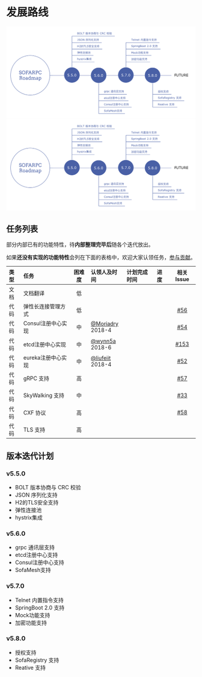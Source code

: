 # 发展路线



![Roadmap](./resources/roadmap.svg)
<img src="./resources/roadmap.svg">


## 任务列表

部分内部已有的功能特性，待**内部整理完毕后**随各个迭代放出。

如果**还没有实现的功能特性**会列在下面的表格中，欢迎大家认领任务，[参与贡献](https://github.com/alipay/sofa-rpc/wiki/Contributing)。

| 类型 | 任务              | 困难度 | 认领人及时间      | 计划完成时间 | 进度 | 相关Issue |
|:----|:------------------|:-----:|:------------------|:------------|:----|:--------:|
| 文档 | 文档翻译           |   低   |                 |            |     |         | 
| 代码 | 弹性长连接管理方式  |   低  |                  |            |     | [#56](https://github.com/alipay/sofa-rpc/issues/56) | 
| 代码 | Consul注册中心实现 |   中   | [@Moriadry](https://github.com/Moriadry)<br>2018-4 |            |     | [#54](https://github.com/alipay/sofa-rpc/issues/54)   | 
| 代码 | etcd注册中心实现   |   中   | [@wynn5a](https://github.com/wynn5a)<br>2018-6    |            |      | [#153](https://github.com/alipay/sofa-rpc/issues/153)    |         | 
| 代码 | eureka注册中心实现 |   中   | [@liufeiit](https://github.com/liufeiit)<br>2018-4 |            |     | [#52](https://github.com/alipay/sofa-rpc/issues/52)        | 
| 代码 | gRPC 支持         |   高   |                  |            |     | [#57](https://github.com/alipay/sofa-rpc/issues/57) | 
| 代码 | SkyWalking 支持   |   中   |                  |            |     | [#33](https://github.com/alipay/sofa-rpc/issues/33)  | 
| 代码 | CXF 协议          |   高   |                  |            |     | [#58](https://github.com/alipay/sofa-rpc/issues/58)  | 
| 代码 | TLS 支持          |   高   |                  |            |     |   | 

## 版本迭代计划

### v5.5.0

- BOLT 版本协商与 CRC 校验
- JSON 序列化支持
- H2的TLS安全支持
- 弹性连接池
- hystrix集成


### v5.6.0

- grpc 通讯层支持
- etcd注册中心支持
- Consul注册中心支持
- SofaMesh支持


### v5.7.0

- Telnet 内置指令支持
- SpringBoot 2.0 支持
- Mock功能支持
- 加密功能支持

### v5.8.0

- 授权支持
- SofaRegistry 支持
- Reative 支持